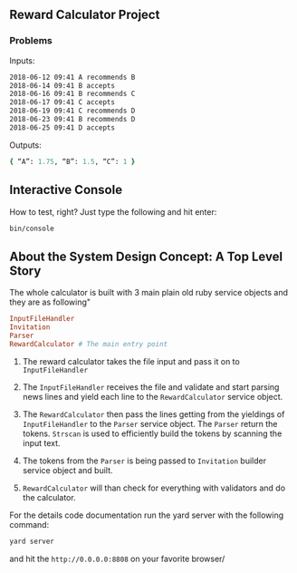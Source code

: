 ## Reward Calculator Project

### Problems

Inputs:
```txt
2018-06-12 09:41 A recommends B
2018-06-14 09:41 B accepts
2018-06-16 09:41 B recommends C
2018-06-17 09:41 C accepts
2018-06-19 09:41 C recommends D
2018-06-23 09:41 B recommends D
2018-06-25 09:41 D accepts
```

Outputs:
```ruby
{ “A”: 1.75, “B”: 1.5, “C”: 1 }
```

## Interactive Console

How to test, right? Just type the following and hit enter:

```bash
bin/console
```

## About the System Design Concept: A Top Level Story

The whole calculator is built with 3 main plain old ruby service objects and they are as following"

```ruby
InputFileHandler
Invitation
Parser
RewardCalculator # The main entry point
```

1. The reward calculator takes the file input and pass it on to `InputFileHandler`

2. The `InputFileHandler` receives the file and validate and start parsing news 
lines and yield each line to the `RewardCalculator` service object.

3. The `RewardCalculator` then pass the lines getting from the yieldings of `InputFileHandler` to
the `Parser` service object. The `Parser` return the tokens. `Strscan` is used 
to efficiently build the tokens by scanning the input text.

4. The tokens from the `Parser` is being passed to `Invitation` builder service object and built.

5. `RewardCalculator` will than check for everything with validators and do the calculator.


For the details code documentation run the yard server with the following command:

```ruby
yard server
```

and hit the `http://0.0.0.0:8808` on your favorite browser/
